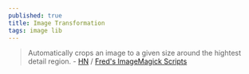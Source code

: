 ```yaml
---
published: true
title: Image Transformation
tags: image lib
---
```

> Automatically crops an image to a given size around the hightest detail region. - [HN](https://news.ycombinator.com/item?id=30380861) / [Fred's ImageMagick Scripts](http://www.fmwconcepts.com/imagemagick/bevel/index.php)
